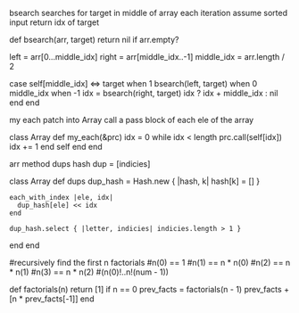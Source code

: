 bsearch
  searches for target in middle of array each iteration
  assume sorted input
  return idx of target

def bsearch(arr, target)
  return nil if arr.empty?

  left = arr[0...middle_idx]
  right = arr[middle_idx..-1]
  middle_idx = arr.length / 2

  case self[middle_idx] <=> target
  when 1
    bsearch(left, target)
  when 0
    middle_idx
  when -1
    idx = bsearch(right, target)
    idx ? idx + middle_idx : nil
  end
end

my each 
patch into Array
call a pass block of each ele of the array

class Array
  def my_each(&prc)
    idx = 0
    while idx < length
      prc.call(self[idx])
      idx += 1
    end
    self
  end
end

arr method
dups 
hash dup = [indicies]

class Array
  def dups
    dup_hash = Hash.new { |hash, k| hash[k] = [] }
    
    each_with_index |ele, idx|
      dup_hash[ele] << idx
    end

    dup_hash.select { |letter, indicies| indicies.length > 1 }
  end
end

#recursively find the first n factorials
#n(0) == 1
#n(1) == n * n(0)
#n(2) == n * n(1) 
#n(3) == n * n(2)
#(n(0)!..n!(num - 1))

def factorials(n)
  return [1] if n == 0
  prev_facts = factorials(n - 1)
  prev_facts + [n * prev_facts[-1]]
end